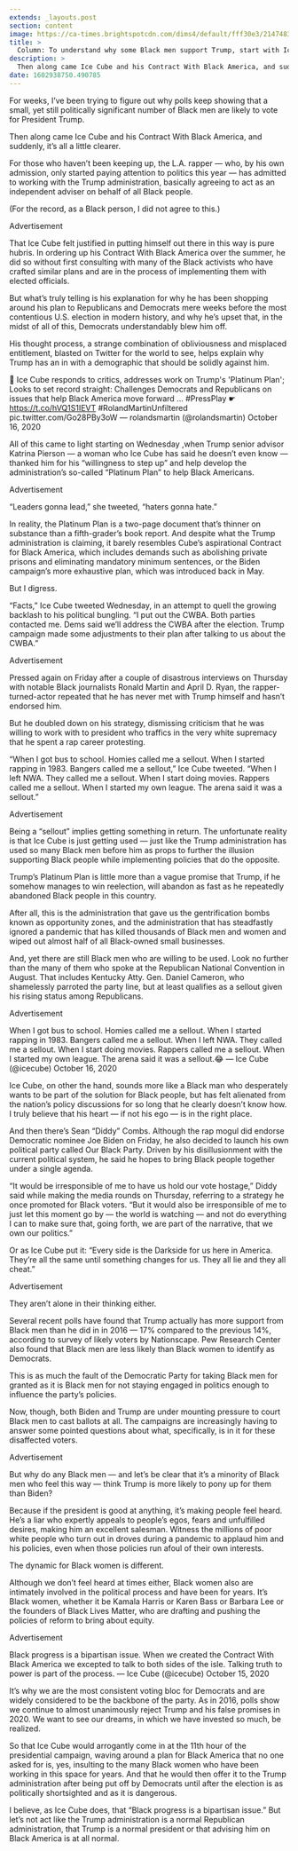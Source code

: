 ```yaml
--- 
extends: _layouts.post 
section: content 
image: https://ca-times.brightspotcdn.com/dims4/default/fff30e3/2147483647/strip/true/crop/2047x1075+0+17/resize/1200x630!/quality/90/?url=https%3A%2F%2Fcalifornia-times-brightspot.s3.amazonaws.com%2F28%2Fc4%2Fe29426676ae741b1cc31573e2b85%2Fla-et-the-academy-s-new-class-20160629-012 
title: > 
  Column: To understand why some Black men support Trump, start with Ice Cube 
description: > 
  Then along came Ice Cube and his Contract With Black America, and suddenly, it’s all a little clearer.“Facts,” Ice Cube tweeted Wednesday, in an attempt to quell the growing backlash to his political bungling.Pew Research Center also found that Black men are less likely than Black women to identify as Democrats.This is as much the fault of the Democratic Party for taking Black men for granted as it is Black men for not staying engaged in politics enough to influence the party’s policies.AdvertisementBut why do any Black men — and let’s be clear that it’s a minority of Black men who feel this way — think Trump is more likely to pony up for them than Biden? 
date: 1602938750.490785 
--- 
```

For weeks, I’ve been trying to figure out why polls keep showing that a small, yet still politically significant number of Black men are likely to vote for President Trump.

Then along came Ice Cube and his Contract With Black America, and suddenly, it’s all a little clearer.

For those who haven’t been keeping up, the L.A. rapper — who, by his own admission, only started paying attention to politics this year — has admitted to working with the Trump administration, basically agreeing to act as an independent adviser on behalf of all Black people.

(For the record, as a Black person, I did not agree to this.)

Advertisement

That Ice Cube felt justified in putting himself out there in this way is pure hubris. In ordering up his Contract With Black America over the summer, he did so without first consulting with many of the Black activists who have crafted similar plans and are in the process of implementing them with elected officials.

But what’s truly telling is his explanation for why he has been shopping around his plan to Republicans and Democrats mere weeks before the most contentious U.S. election in modern history, and why he’s upset that, in the midst of all of this, Democrats understandably blew him off.

His thought process, a strange combination of obliviousness and misplaced entitlement, blasted on Twitter for the world to see, helps explain why Trump has an in with a demographic that should be solidly against him.

👀 Ice Cube responds to critics, addresses work on Trump's 'Platinum Plan'; Looks to set record straight: Challenges Democrats and Republicans on issues that help Black America move forward ... #PressPlay ☛ https://t.co/hVQ1S1IEVT #RolandMartinUnfiltered pic.twitter.com/Go28PBy3oW — rolandsmartin (@rolandsmartin) October 16, 2020

All of this came to light starting on Wednesday ,when Trump senior advisor Katrina Pierson — a woman who Ice Cube has said he doesn’t even know — thanked him for his “willingness to step up” and help develop the administration’s so-called “Platinum Plan” to help Black Americans.

Advertisement

“Leaders gonna lead,” she tweeted, “haters gonna hate.”

In reality, the Platinum Plan is a two-page document that’s thinner on substance than a fifth-grader’s book report. And despite what the Trump administration is claiming, it barely resembles Cube’s aspirational Contract for Black America, which includes demands such as abolishing private prisons and eliminating mandatory minimum sentences, or the Biden campaign’s more exhaustive plan, which was introduced back in May.

But I digress.

“Facts,” Ice Cube tweeted Wednesday, in an attempt to quell the growing backlash to his political bungling. “I put out the CWBA. Both parties contacted me. Dems said we’ll address the CWBA after the election. Trump campaign made some adjustments to their plan after talking to us about the CWBA.”

Advertisement

Pressed again on Friday after a couple of disastrous interviews on Thursday with notable Black journalists Ronald Martin and April D. Ryan, the rapper-turned-actor repeated that he has never met with Trump himself and hasn’t endorsed him.

But he doubled down on his strategy, dismissing criticism that he was willing to work with to president who traffics in the very white supremacy that he spent a rap career protesting.

“When I got bus to school. Homies called me a sellout. When I started rapping in 1983. Bangers called me a sellout,” Ice Cube tweeted. “When I left NWA. They called me a sellout. When I start doing movies. Rappers called me a sellout. When I started my own league. The arena said it was a sellout.”

Advertisement

Being a “sellout” implies getting something in return. The unfortunate reality is that Ice Cube is just getting used — just like the Trump administration has used so many Black men before him as props to further the illusion supporting Black people while implementing policies that do the opposite.

Trump’s Platinum Plan is little more than a vague promise that Trump, if he somehow manages to win reelection, will abandon as fast as he repeatedly abandoned Black people in this country.

After all, this is the administration that gave us the gentrification bombs known as opportunity zones, and the administration that has steadfastly ignored a pandemic that has killed thousands of Black men and women and wiped out almost half of all Black-owned small businesses.

And, yet there are still Black men who are willing to be used. Look no further than the many of them who spoke at the Republican National Convention in August. That includes Kentucky Atty. Gen. Daniel Cameron, who shamelessly parroted the party line, but at least qualifies as a sellout given his rising status among Republicans.

Advertisement

When I got bus to school. Homies called me a sellout. When I started rapping in 1983. Bangers called me a sellout. When I left NWA. They called me a sellout. When I start doing movies. Rappers called me a sellout. When I started my own league. The arena said it was a sellout.😂 — Ice Cube (@icecube) October 16, 2020

Ice Cube, on other the hand, sounds more like a Black man who desperately wants to be part of the solution for Black people, but has felt alienated from the nation’s policy discussions for so long that he clearly doesn’t know how. I truly believe that his heart — if not his ego — is in the right place.

And then there’s Sean “Diddy” Combs. Although the rap mogul did endorse Democratic nominee Joe Biden on Friday, he also decided to launch his own political party called Our Black Party. Driven by his disillusionment with the current political system, he said he hopes to bring Black people together under a single agenda.

“It would be irresponsible of me to have us hold our vote hostage,” Diddy said while making the media rounds on Thursday, referring to a strategy he once promoted for Black voters. “But it would also be irresponsible of me to just let this moment go by — the world is watching — and not do everything I can to make sure that, going forth, we are part of the narrative, that we own our politics.”

Or as Ice Cube put it: “Every side is the Darkside for us here in America. They’re all the same until something changes for us. They all lie and they all cheat.”

Advertisement

They aren’t alone in their thinking either.

Several recent polls have found that Trump actually has more support from Black men than he did in in 2016 — 17% compared to the previous 14%, according to survey of likely voters by Nationscape. Pew Research Center also found that Black men are less likely than Black women to identify as Democrats.

This is as much the fault of the Democratic Party for taking Black men for granted as it is Black men for not staying engaged in politics enough to influence the party’s policies.

Now, though, both Biden and Trump are under mounting pressure to court Black men to cast ballots at all. The campaigns are increasingly having to answer some pointed questions about what, specifically, is in it for these disaffected voters.

Advertisement

But why do any Black men — and let’s be clear that it’s a minority of Black men who feel this way — think Trump is more likely to pony up for them than Biden?

Because if the president is good at anything, it’s making people feel heard. He’s a liar who expertly appeals to people’s egos, fears and unfulfilled desires, making him an excellent salesman. Witness the millions of poor white people who turn out in droves during a pandemic to applaud him and his policies, even when those policies run afoul of their own interests.

The dynamic for Black women is different.

Although we don’t feel heard at times either, Black women also are intimately involved in the political process and have been for years. It’s Black women, whether it be Kamala Harris or Karen Bass or Barbara Lee or the founders of Black Lives Matter, who are drafting and pushing the policies of reform to bring about equity.

Advertisement

Black progress is a bipartisan issue. When we created the Contract With Black America we excepted to talk to both sides of the isle. Talking truth to power is part of the process. — Ice Cube (@icecube) October 15, 2020

It’s why we are the most consistent voting bloc for Democrats and are widely considered to be the backbone of the party. As in 2016, polls show we continue to almost unanimously reject Trump and his false promises in 2020. We want to see our dreams, in which we have invested so much, be realized.

So that Ice Cube would arrogantly come in at the 11th hour of the presidential campaign, waving around a plan for Black America that no one asked for is, yes, insulting to the many Black women who have been working in this space for years. And that he would then offer it to the Trump administration after being put off by Democrats until after the election is as politically shortsighted and as it is dangerous.

I believe, as Ice Cube does, that “Black progress is a bipartisan issue.” But let’s not act like the Trump administration is a normal Republican administration, that Trump is a normal president or that advising him on Black America is at all normal.